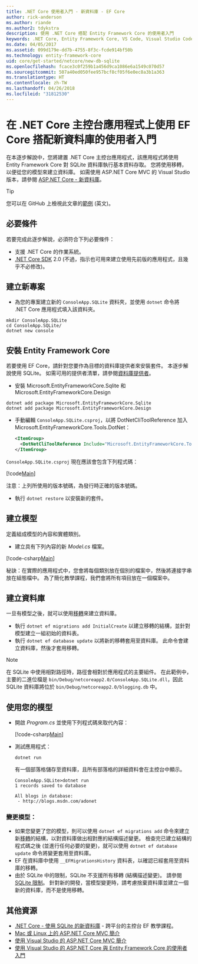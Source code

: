 ```yaml
---
title: .NET Core 使用者入門 - 新資料庫 - EF Core
author: rick-anderson
ms.author: riande
ms.author2: tdykstra
description: 使用 .NET Core 搭配 Entity Framework Core 的使用者入門
keywords: .NET Core, Entity Framework Core, VS Code, Visual Studio Code, Mac, Linux
ms.date: 04/05/2017
ms.assetid: 099d179e-dd7b-4755-8f3c-fcde914bf50b
ms.technology: entity-framework-core
uid: core/get-started/netcore/new-db-sqlite
ms.openlocfilehash: fcace3c0f259b1a456d9ca1086e6a1549c070d57
ms.sourcegitcommit: 507a40ed050fee957bcf8cf05f6e0ec8a3b1a363
ms.translationtype: HT
ms.contentlocale: zh-TW
ms.lasthandoff: 04/26/2018
ms.locfileid: "31812530"
---
```

# <a name="getting-started-with-ef-core-on-net-core-console-app-with-a-new-database"></a>在 .NET Core 主控台應用程式上使用 EF Core 搭配新資料庫的使用者入門

在本逐步解說中，您將建置 .NET Core 主控台應用程式，該應用程式將使用 Entity Framework Core 對 SQLite 資料庫執行基本資料存取。 您將使用移轉，以便從您的模型來建立資料庫。 如需使用 ASP.NET Core MVC 的 Visual Studio 版本，請參閱 [ASP.NET Core - 新資料庫](xref:core/get-started/aspnetcore/new-db)。

> [!TIP]  
> 您可以在 GitHub 上檢視此文章的[範例](https://github.com/aspnet/EntityFramework.Docs/tree/master/samples/core/GetStarted/NetCore/ConsoleApp.SQLite) \(英文\)。

## <a name="prerequisites"></a>必要條件

若要完成此逐步解說，必須符合下列必要條件：
* 支援 .NET Core 的作業系統。
* [.NET Core SDK](https://www.microsoft.com/net/core) 2.0 (不過，指示也可用來建立使用先前版的應用程式，且幾乎不必修改)。

## <a name="create-a-new-project"></a>建立新專案

* 為您的專案建立新的 `ConsoleApp.SQLite` 資料夾，並使用 `dotnet` 命令將 .NET Core 應用程式填入該資料夾。

``` Console
mkdir ConsoleApp.SQLite
cd ConsoleApp.SQLite/
dotnet new console
```

## <a name="install-entity-framework-core"></a>安裝 Entity Framework Core

若要使用 EF Core，請針對您要作為目標的資料庫提供者來安裝套件。 本逐步解說使用 SQLite。 如需可用的提供者清單，請參閱[資料庫提供者](../../providers/index.md)。

* 安裝 Microsoft.EntityFrameworkCore.Sqlite 和 Microsoft.EntityFrameworkCore.Design

``` Console
dotnet add package Microsoft.EntityFrameworkCore.Sqlite
dotnet add package Microsoft.EntityFrameworkCore.Design
```

* 手動編輯 `ConsoleApp.SQLite.csproj`，以將 DotNetCliToolReference 加入 Microsoft.EntityFrameworkCore.Tools.DotNet：

  ``` xml
  <ItemGroup>
    <DotNetCliToolReference Include="Microsoft.EntityFrameworkCore.Tools.DotNet" Version="2.0.0" />
  </ItemGroup>
  ```

`ConsoleApp.SQLite.csproj` 現在應該會包含下列程式碼：

[!code[Main](../../../../samples/core/GetStarted/NetCore/ConsoleApp.SQLite/ConsoleApp.SQLite.csproj)]

 注意：上列所使用的版本號碼，為發行時正確的版本號碼。

*  執行 `dotnet restore` 以安裝新的套件。

## <a name="create-the-model"></a>建立模型

定義組成模型的內容和實體類別。

* 建立具有下列內容的新 *Model.cs* 檔案。

[!code-csharp[Main](../../../../samples/core/GetStarted/NetCore/ConsoleApp.SQLite/Model.cs)]

秘訣：在實際的應用程式中，您會將每個類別放在個別的檔案中，然後將連接字串放在組態檔中。 為了簡化教學課程，我們會將所有項目放在一個檔案中。

## <a name="create-the-database"></a>建立資料庫

一旦有模型之後，就可以使用[移轉](https://docs.microsoft.com/aspnet/core/data/ef-mvc/migrations#introduction-to-migrations)來建立資料庫。

* 執行 `dotnet ef migrations add InitialCreate` 以建立移轉的結構，並針對模型建立一組初始的資料表。
* 執行 `dotnet ef database update` 以將新的移轉套用至資料庫。 此命令會建立資料庫，然後才套用移轉。

> [!NOTE]  
> 在 SQLite 中使用相對路徑時，路徑會相對於應用程式的主要組件。 在此範例中，主要的二進位檔是 `bin/Debug/netcoreapp2.0/ConsoleApp.SQLite.dll`，因此 SQLite 資料庫將位於 `bin/Debug/netcoreapp2.0/blogging.db` 中。

## <a name="use-your-model"></a>使用您的模型

* 開啟 *Program.cs* 並使用下列程式碼來取代內容：

  [!code-csharp[Main](../../../../samples/core/GetStarted/NetCore/ConsoleApp.SQLite/Program.cs)]

* 測試應用程式：

  `dotnet run`

  有一個部落格儲存至資料庫，且所有部落格的詳細資料會在主控台中顯示。

  ``` Console
  ConsoleApp.SQLite>dotnet run
  1 records saved to database

  All blogs in database:
   - http://blogs.msdn.com/adonet
  ```

### <a name="changing-the-model"></a>變更模型：

- 如果您變更了您的模型，則可以使用 `dotnet ef migrations add` 命令來建立新[移轉](https://docs.microsoft.com/aspnet/core/data/ef-mvc/migrations#introduction-to-migrations)的結構，以對資料庫做出相對應的結構描述變更。 檢查完已建立結構的程式碼之後 (並進行任何必要的變更)，就可以使用 `dotnet ef database update` 命令將變更套用至資料庫。
- EF 在資料庫中使用 `__EFMigrationsHistory` 資料表，以確認已經套用至資料庫的移轉。
- 由於 SQLite 中的限制，SQLite 不支援所有移轉 (結構描述變更)。 請參閱 [SQLite 限制](../../providers/sqlite/limitations.md)。 針對新的開發，當模型變更時，請考慮捨棄資料庫並建立一個新的資料庫，而不是使用移轉。

## <a name="additional-resources"></a>其他資源

* [.NET Core - 使用 SQLite 的新資料庫](xref:core/get-started/netcore/new-db-sqlite) - 跨平台的主控台 EF 教學課程。
* [Mac 或 Linux 上的 ASP.NET Core MVC 簡介](https://docs.microsoft.com/aspnet/core/tutorials/first-mvc-app-xplat/index)
* [使用 Visual Studio 的 ASP.NET Core MVC 簡介](https://docs.microsoft.com/aspnet/core/tutorials/first-mvc-app/index)
* [使用 Visual Studio 的 ASP.NET Core 與 Entity Framework Core 的使用者入門](https://docs.microsoft.com/aspnet/core/data/ef-mvc/index)
